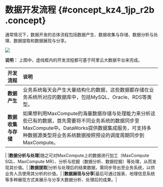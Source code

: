 # 数据开发流程 {#concept_kz4_1jp_r2b .concept}

通常情况下，数据开发的总体流程包括数据产生、数据收集与存储、数据分析与处理、数据提取和数据展现与分享。

![](http://static-aliyun-doc.oss-cn-hangzhou.aliyuncs.com/assets/img/16170/15404332098922_zh-CN.png)

**说明：** 上图中，虚线框内的开发流程都可基于阿里云大数据平台来完成。

|开发流程|说明|
|:---|:-|
|**数据产生**|业务系统每天会产生大量结构化的数据，这些数据都存储在业务系统所对应的数据库中，包括MySQL、Oracle、RDS等类型。|
|**数据收集与存储**|如果想利用MaxCompute的海量数据存储与处理能力来分析这些已有的数据，首先需要将不同业务系统的数据同步至MaxCompute中。DataWorks提供数据集成服务，可支持多种数据源类型将业务系统数据按照预设的调度周期同步到MaxCompute。

|
|**数据分析与处理**|随之可对MaxCompute上的数据进行加工（MaxCompute SQL、MaxCompute MR）、分析与挖掘（数据分析、数据挖掘）等处理，从而发现其价值。|
|**数据提取**|分析与处理后的结果数据，需同步导出至业务系统，以供业务人员使用其分析的价值。|
|**数据展现与分享**|最后可通过报表、地理信息系统等多种展现方式来展示与分享大数据分析、处理后的成果。|

